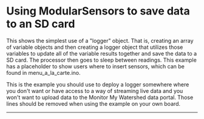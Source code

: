 [//]: # ( @page example_simple_logging Simple Logging Example )
# Using ModularSensors to save data to an SD card

This shows the simplest use of a "logger" object.
That is, creating an array of variable objects and then creating a logger object that utilizes those variables to update all of the variable results together and save the data to a SD card.
The processor then goes to sleep between readings.
This example has a placeholder to show users where to insert sensors, which can be found in menu_a_la_carte.ino.

This is the example you should use to deploy a logger somewhere where you don't want or have access to a way of streaming live data and you won't want to upload data to the Monitor My Watershed data portal.
Those lines should be removed when using the example on your own board.

_______

[//]: # ( @section simple_logging_full The Complete Example Code: )
